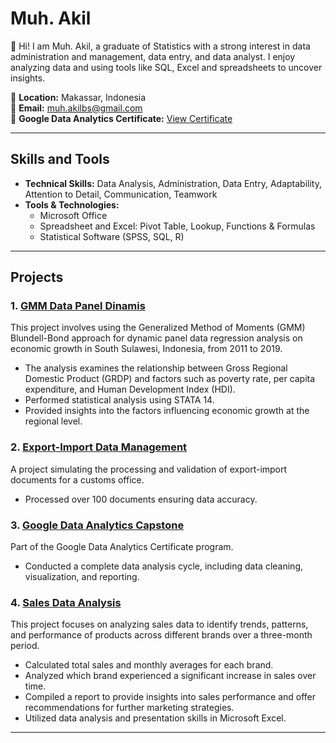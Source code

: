 # Muh. Akil

👋 Hi! I am Muh. Akil, a graduate of Statistics with a strong interest in data administration and management, data entry, and data analyst. I enjoy analyzing data and using tools like SQL, Excel and spreadsheets to uncover insights.  

📍 **Location:** Makassar, Indonesia  
📧 **Email:** muh.akilbs@gmail.com  
📜 **Google Data Analytics Certificate:** [View Certificate](https://www.coursera.org/account/accomplishments/professional-cert/347HKSJCVTDM)  

---

## Skills and Tools

- **Technical Skills:** Data Analysis, Administration, Data Entry, Adaptability, Attention to Detail, Communication, Teamwork  
- **Tools & Technologies:**  
  - Microsoft Office
  - Spreadsheet and Excel: Pivot Table, Lookup, Functions & Formulas  
  - Statistical Software (SPSS, SQL, R)  

---

## Projects

### 1. **[GMM Data Panel Dinamis](https://github.com/akilmuh/GMM-Data-Panel-Dinamis)**
This project involves using the Generalized Method of Moments (GMM) Blundell-Bond approach for dynamic panel data regression analysis on economic growth in South Sulawesi, Indonesia, from 2011 to 2019.
- The analysis examines the relationship between Gross Regional Domestic Product (GRDP) and factors such as poverty rate, per capita expenditure, and Human Development Index (HDI).
- Performed statistical analysis using STATA 14.
- Provided insights into the factors influencing economic growth at the regional level.

### 2. **[Export-Import Data Management](https://github.com/akilmuh/export-import-data-management)**  
A project simulating the processing and validation of export-import documents for a customs office.  
- Processed over 100 documents ensuring data accuracy.  

### 3. **[Google Data Analytics Capstone](https://github.com/akilmuh/google-data-analytics-capstone)**  
Part of the Google Data Analytics Certificate program.  
- Conducted a complete data analysis cycle, including data cleaning, visualization, and reporting.  

### 4. **[Sales Data Analysis](https://github.com/akilmuh/Analisis-Data-Penjualan)**
This project focuses on analyzing sales data to identify trends, patterns, and performance of products across different brands over a three-month period.
- Calculated total sales and monthly averages for each brand.
- Analyzed which brand experienced a significant increase in sales over time.
- Compiled a report to provide insights into sales performance and offer recommendations for further marketing strategies.
- Utilized data analysis and presentation skills in Microsoft Excel.


---
